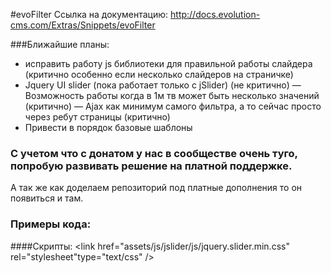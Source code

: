 #evoFilter
Ссылка на документацию: http://docs.evolution-cms.com/Extras/Snippets/evoFilter

###Ближайшие планы: 
- исправить работу js библиотеки для правильной работы слайдера  (критично особенно если несколько слайдеров на страничке)
- Jquery UI slider (пока работает только с jSlider) (не критично)
— Возможность работы когда в 1м тв может быть несколько значений (критично)
— Ajax как минимум самого фильтра, а то сейчас просто через ребут страницы (критично)
- Привести в порядок базовые шаблоны

### C учетом что с донатом у нас в сообществе очень туго, попробую развивать решение на платной поддержке.  
А так же как доделаем репозиторий под платные дополнения то он появиться и там. 

### Примеры кода: 
####Cкрипты:
	<script src="assets/js/bforms_v2.js"></script> 
	<script src="assets/js/jslider/js/jquery.slider.min.js"></script> 
	<link   href="assets/js/jslider/js/jquery.slider.min.css" rel="stylesheet"type="text/css" />
	<script>
	$('.reset_filter').BForms('defaulted',{callback:function(){
		$('#filter').BForms('onsubmit');}
	});
	
	$('#filter').BForms('set_from_request');
	
	$('#filter :input').change(function(){
		$('#filter').BForms('onsubmit');
	});
	</script>

#### Вызов фильтра: 
			[!evoFilter? 
				&parent=`[*id*]`
				&template=`5`
				&type=`filters`	
				&outerTpl=`@CODE:<div class="catalog_filters"><h2>Фильтр</h2><form id="filter" action="[~[*id*]~]"> [+wrapper+]	</form></div><hr />`
			!]
#### Вызов результата: 
			[!DocLister? 
				&debug=`0`
				&display=`20` 
				&depth=`10` 
				&tpl=`catalog_thumbs`
				&orderBy=`price ASC`
				&tvSortType=`UNSIGNED`
		    	&parents=`[*id*]`
				&documents=`[!evoFilter? &parent=`[*id*]` &template=`5` &type=`ids` !]`
				&ignoreEmpty=`1`
			!]			
